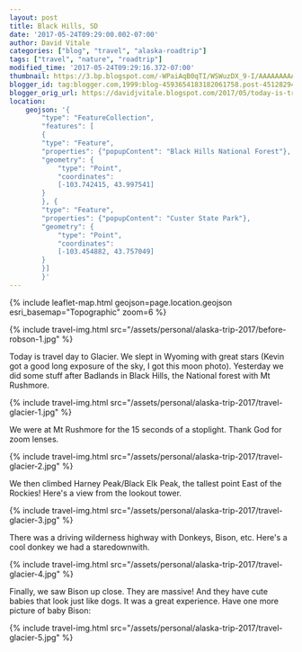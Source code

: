 ```yaml
---
layout: post
title: Black Hills, SD
date: '2017-05-24T09:29:00.002-07:00'
author: David Vitale
categories: ["blog", "travel", "alaska-roadtrip"]
tags: ["travel", "nature", "roadtrip"]
modified_time: '2017-05-24T09:29:16.372-07:00'
thumbnail: https://3.bp.blogspot.com/-WPaiAqB0qTI/WSWuzDX_9-I/AAAAAAAAAow/2u5GvX0x8749-aNV0_RdIKVf3_kZuF6sgCLcB/s72-c/IMG_4200.JPG
blogger_id: tag:blogger.com,1999:blog-4593654183182061758.post-4512829441051761837
blogger_orig_url: https://davidjvitale.blogspot.com/2017/05/today-is-travel-day-to-glacier.html
location:
    geojson: '{
        "type": "FeatureCollection",
        "features": [
 	    {
		"type": "Feature",
		"properties": {"popupContent": "Black Hills National Forest"},
		"geometry": {
		    "type": "Point",
		    "coordinates":
			[-103.742415, 43.997541]
		}
	    }, {
		"type": "Feature",
		"properties": {"popupContent": "Custer State Park"},
		"geometry": {
		    "type": "Point",
		    "coordinates":
			[-103.454882, 43.757049]
		}
	    }]
        }'
---
```


{% include leaflet-map.html
    geojson=page.location.geojson
    esri_basemap="Topographic"
    zoom=6
%}

{% include travel-img.html src="/assets/personal/alaska-trip-2017/before-robson-1.jpg" %}

Today is travel day to Glacier. We slept in Wyoming with great stars (Kevin got a good long exposure of the sky, I got this moon photo). Yesterday we did some stuff after Badlands in Black Hills, the National forest with Mt Rushmore.

{% include travel-img.html src="/assets/personal/alaska-trip-2017/travel-glacier-1.jpg" %} 

We were at Mt Rushmore for the 15 seconds of a stoplight. Thank God for zoom lenses.

{% include travel-img.html src="/assets/personal/alaska-trip-2017/travel-glacier-2.jpg" %}

We then climbed Harney Peak/Black Elk Peak, the tallest point East of the Rockies! Here's a view from the lookout tower.

{% include travel-img.html src="/assets/personal/alaska-trip-2017/travel-glacier-3.jpg" %}

There was a driving wilderness highway with Donkeys, Bison, etc. Here's a cool donkey we had a staredownwith.

{% include travel-img.html src="/assets/personal/alaska-trip-2017/travel-glacier-4.jpg" %}

Finally, we saw Bison up close. They are massive! And they have cute babies that look just like dogs. It was a great experience.  Have one more picture of baby Bison:   

{% include travel-img.html src="/assets/personal/alaska-trip-2017/travel-glacier-5.jpg" %}


